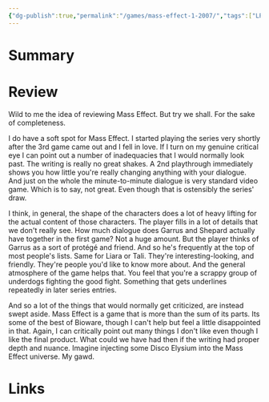 ```yaml
---
{"dg-publish":true,"permalink":"/games/mass-effect-1-2007/","tags":["LP"],"created":"2023-12-08","updated":"2024-05-07"}
---
```



# Summary

# Review

Wild to me the idea of reviewing Mass Effect. But try we shall. For the sake of completeness.

I do have a soft spot for Mass Effect. I started playing the series very shortly after the 3rd game came out and I fell in love. If I turn on my genuine critical eye I can point out a number of inadequacies that I would normally look past. The writing is really no great shakes. A 2nd playthrough immediately shows you how little you're really changing anything with your dialogue. And just on the whole the minute-to-minute dialogue is very standard video game. Which is to say, not great. Even though that is ostensibly the series' draw.

I think, in general, the shape of the characters does a lot of heavy lifting for the actual content of those characters. The player fills in a lot of details that we don't really see. How much dialogue does Garrus and Shepard actually have together in the first game? Not a huge amount. But the player thinks of Garrus as a sort of protégé and friend. And so he's frequently at the top of most people's lists. Same for Liara or Tali. They're interesting-looking, and friendly. They're people you'd like to know more about. And the general atmosphere of the game helps that. You feel that you're a scrappy group of underdogs fighting the good fight. Something that gets underlines repeatedly in later series entries.

And so a lot of the things that would normally get criticized, are instead swept aside. Mass Effect is a game that is more than the sum of its parts. Its some of the best of Bioware, though I can't help but feel a little disappointed in that. Again, I can critically point out many things I don't like even though I like the final product. What could we have had then if the writing had proper depth and nuance. Imagine injecting some Disco Elysium into the Mass Effect universe. My gawd.

# Links
